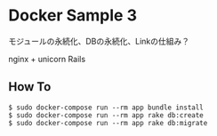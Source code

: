 # Docker Sample 3

モジュールの永続化、DBの永続化、Linkの仕組み？

nginx + unicorn Rails

## How To



```
$ sudo docker-compose run --rm app bundle install
$ sudo docker-compose run --rm app rake db:create
$ sudo docker-compose run --rm app rake db:migrate
```
